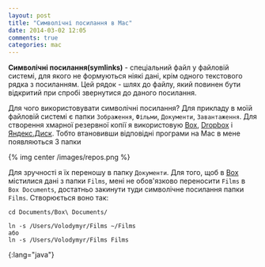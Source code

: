 ```yaml
---
layout: post
title: "Символічні посилання в Mac"
date: 2014-03-02 12:05
comments: true
categories: mac
---
```


**Символічні посилання(symlinks)** - спеціальний файл у файловій системі, для якого не формуються ніякі дані, крім одного текстового рядка з посиланням. Цей рядок - шлях до файлу, який повинен бути відкритий при спробі звернутися до даного посилання.
<!-- more --> 

Для чого використовувати символічні посилання?
Для прикладу в моїй файловій системі є папки `Зображення`, `Фільми`, `Документи`, `Завантаження`. Для створення хмарної резервної копії я використовую [Box](http://box.com/), [Dropbox](http://dropbox.com/) і [Яндекс.Диск](http://disk.yandex.ru/). Тобто втановивши відповідні програми на Mac в мене появляються 3 папки

{% img center /images/repos.png %}

Для зручності я їх переношу в папку `Документи`. Для того, щоб в [Box](http://box.com/) містилися дані з папки `Films`, мені не обов'язково переносити `Films` в `Box Documents`, достатньо закинути туди символічне посилання папки `Films`. 
Створюється воно так:

	cd Documents/Box\ Documents/
	
	ln -s /Users/Volodymyr/Films ~/Films
	або
	ln -s /Users/Volodymyr/Films Films
{:lang="java"}
